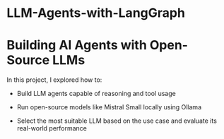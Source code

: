# LLM-Agents-with-LangGraph

# Building AI Agents with Open-Source LLMs

In this project, I explored how to:

- Build LLM agents capable of reasoning and tool usage

- Run open-source models like Mistral Small locally using Ollama

- Select the most suitable LLM based on the use case and evaluate its real-world performance
